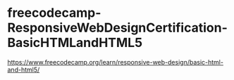 # freecodecamp-ResponsiveWebDesignCertification-BasicHTMLandHTML5
https://www.freecodecamp.org/learn/responsive-web-design/basic-html-and-html5/
